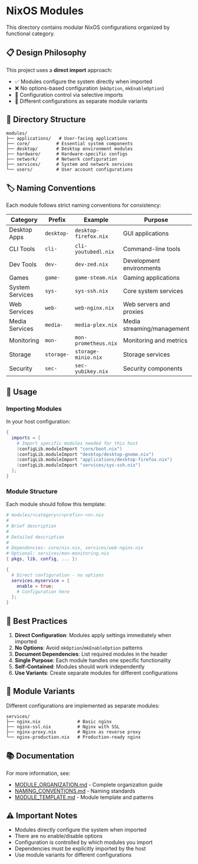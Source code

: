 # NixOS Modules

This directory contains modular NixOS configurations organized by functional category.

## 📋 Design Philosophy

This project uses a **direct import** approach:
- ✅ Modules configure the system directly when imported
- ❌ No options-based configuration (`mkOption`, `mkEnableOption`)
- 🎯 Configuration control via selective imports
- 🔀 Different configurations as separate module variants

## 📁 Directory Structure

```
modules/
├── applications/   # User-facing applications
├── core/          # Essential system components
├── desktop/       # Desktop environment modules
├── hardware/      # Hardware-specific configs
├── network/       # Network configuration
├── services/      # System and network services
└── users/         # User account configurations
```

## 🏷️ Naming Conventions

Each module follows strict naming conventions for consistency:

| Category | Prefix | Example | Purpose |
|----------|--------|---------|---------|
| Desktop Apps | `desktop-` | `desktop-firefox.nix` | GUI applications |
| CLI Tools | `cli-` | `cli-youtubedl.nix` | Command-line tools |
| Dev Tools | `dev-` | `dev-zed.nix` | Development environments |
| Games | `game-` | `game-steam.nix` | Gaming applications |
| System Services | `sys-` | `sys-ssh.nix` | Core system services |
| Web Services | `web-` | `web-nginx.nix` | Web servers and proxies |
| Media Services | `media-` | `media-plex.nix` | Media streaming/management |
| Monitoring | `mon-` | `mon-prometheus.nix` | Monitoring and metrics |
| Storage | `storage-` | `storage-minio.nix` | Storage services |
| Security | `sec-` | `sec-yubikey.nix` | Security components |

## 🔧 Usage

### Importing Modules

In your host configuration:

```nix
{
  imports = [
    # Import specific modules needed for this host
    (configLib.moduleImport "core/boot.nix")
    (configLib.moduleImport "desktop/desktop-gnome.nix")
    (configLib.moduleImport "applications/desktop-firefox.nix")
    (configLib.moduleImport "services/sys-ssh.nix")
  ];
}
```

### Module Structure

Each module should follow this template:

```nix
# modules/<category>/<prefix>-<n>.nix
#
# Brief description
#
# Detailed description
#
# Dependencies: core/nix.nix, services/web-nginx.nix
# Optional: services/mon-monitoring.nix
{ pkgs, lib, config, ... }:

{
  # Direct configuration - no options
  services.myservice = {
    enable = true;
    # Configuration here
  };
}
```

## 🎯 Best Practices

1. **Direct Configuration**: Modules apply settings immediately when imported
2. **No Options**: Avoid `mkOption`/`mkEnableOption` patterns
3. **Document Dependencies**: List required modules in the header
4. **Single Purpose**: Each module handles one specific functionality
5. **Self-Contained**: Modules should work independently
6. **Use Variants**: Create separate modules for different configurations

## 🔀 Module Variants

Different configurations are implemented as separate modules:

```
services/
├── nginx.nix              # Basic nginx
├── nginx-ssl.nix          # Nginx with SSL
├── nginx-proxy.nix        # Nginx as reverse proxy
└── nginx-production.nix   # Production-ready nginx
```

## 📚 Documentation

For more information, see:
- [MODULE_ORGANIZATION.md](../docs/MODULE_ORGANIZATION.md) - Complete organization guide
- [NAMING_CONVENTIONS.md](../docs/NAMING_CONVENTIONS.md) - Naming standards
- [MODULE_TEMPLATE.md](../docs/MODULE_TEMPLATE.md) - Module template and patterns

## ⚠️ Important Notes

- Modules directly configure the system when imported
- There are no enable/disable options
- Configuration is controlled by which modules you import
- Dependencies must be explicitly imported by the host
- Use module variants for different configurations
